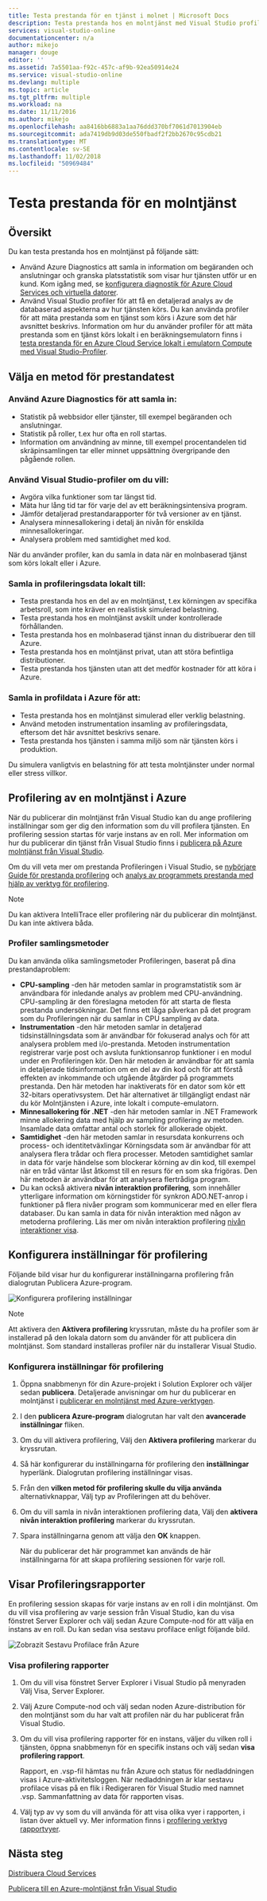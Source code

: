 ```yaml
---
title: Testa prestanda för en tjänst i molnet | Microsoft Docs
description: Testa prestanda hos en molntjänst med Visual Studio profiler
services: visual-studio-online
documentationcenter: n/a
author: mikejo
manager: douge
editor: ''
ms.assetid: 7a5501aa-f92c-457c-af9b-92ea50914e24
ms.service: visual-studio-online
ms.devlang: multiple
ms.topic: article
ms.tgt_pltfrm: multiple
ms.workload: na
ms.date: 11/11/2016
ms.author: mikejo
ms.openlocfilehash: aa8416bb6883a1aa76ddd370bf7061d7013904eb
ms.sourcegitcommit: ada7419db9d03de550fbadf2f2bb2670c95cdb21
ms.translationtype: MT
ms.contentlocale: sv-SE
ms.lasthandoff: 11/02/2018
ms.locfileid: "50969484"
---
```

# <a name="testing-the-performance-of-a-cloud-service"></a>Testa prestanda för en molntjänst
## <a name="overview"></a>Översikt
Du kan testa prestanda hos en molntjänst på följande sätt:

* Använd Azure Diagnostics att samla in information om begäranden och anslutningar och granska platsstatistik som visar hur tjänsten utför ur en kund. Kom igång med, se [konfigurera diagnostik för Azure Cloud Services och virtuella datorer](http://go.microsoft.com/fwlink/p/?LinkId=623009).
* Använd Visual Studio profiler för att få en detaljerad analys av de databaserad aspekterna av hur tjänsten körs. Du kan använda profiler för att mäta prestanda som en tjänst som körs i Azure som det här avsnittet beskrivs. Information om hur du använder profiler för att mäta prestanda som en tjänst körs lokalt i en beräkningsemulatorn finns i [testa prestanda för en Azure Cloud Service lokalt i emulatorn Compute med Visual Studio-Profiler](http://go.microsoft.com/fwlink/p/?LinkId=262845).

## <a name="choosing-a-performance-testing-method"></a>Välja en metod för prestandatest
### <a name="use-azure-diagnostics-to-collect"></a>Använd Azure Diagnostics för att samla in:
* Statistik på webbsidor eller tjänster, till exempel begäranden och anslutningar.
* Statistik på roller, t.ex hur ofta en roll startas.
* Information om användning av minne, till exempel procentandelen tid skräpinsamlingen tar eller minnet uppsättning övergripande den pågående rollen.

### <a name="use-the-visual-studio-profiler-to"></a>Använd Visual Studio-profiler om du vill:
* Avgöra vilka funktioner som tar längst tid.
* Mäta hur lång tid tar för varje del av ett beräkningsintensiva program.
* Jämför detaljerad prestandarapporter för två versioner av en tjänst.
* Analysera minnesallokering i detalj än nivån för enskilda minnesallokeringar.
* Analysera problem med samtidighet med kod.

När du använder profiler, kan du samla in data när en molnbaserad tjänst som körs lokalt eller i Azure.

### <a name="collect-profiling-data-locally-to"></a>Samla in profileringsdata lokalt till:
* Testa prestanda hos en del av en molntjänst, t.ex körningen av specifika arbetsroll, som inte kräver en realistisk simulerad belastning.
* Testa prestanda hos en molntjänst avskilt under kontrollerade förhållanden.
* Testa prestanda hos en molnbaserad tjänst innan du distribuerar den till Azure.
* Testa prestanda hos en molntjänst privat, utan att störa befintliga distributioner.
* Testa prestanda hos tjänsten utan att det medför kostnader för att köra i Azure.

### <a name="collect-profiling-data-in-azure-to"></a>Samla in profildata i Azure för att:
* Testa prestanda hos en molntjänst simulerad eller verklig belastning.
* Använd metoden instrumentation insamling av profileringsdata, eftersom det här avsnittet beskrivs senare.
* Testa prestanda hos tjänsten i samma miljö som när tjänsten körs i produktion.

Du simulera vanligtvis en belastning för att testa molntjänster under normal eller stress villkor.

## <a name="profiling-a-cloud-service-in-azure"></a>Profilering av en molntjänst i Azure
När du publicerar din molntjänst från Visual Studio kan du ange profilering inställningar som ger dig den information som du vill profilera tjänsten. En profilering session startas för varje instans av en roll. Mer information om hur du publicerar din tjänst från Visual Studio finns i [publicera på Azure molntjänst från Visual Studio](https://msdn.microsoft.com/library/azure/ee460772.aspx).

Om du vill veta mer om prestanda Profileringen i Visual Studio, se [nybörjare Guide för prestanda profilering](https://msdn.microsoft.com/library/azure/ms182372.aspx) och [analys av programmets prestanda med hjälp av verktyg för profilering](https://msdn.microsoft.com/library/azure/z9z62c29.aspx).

> [!NOTE]
> Du kan aktivera IntelliTrace eller profilering när du publicerar din molntjänst. Du kan inte aktivera båda.
> 
> 

### <a name="profiler-collection-methods"></a>Profiler samlingsmetoder
Du kan använda olika samlingsmetoder Profileringen, baserat på dina prestandaproblem:

* **CPU-sampling** -den här metoden samlar in programstatistik som är användbara för inledande analys av problem med CPU-användning. CPU-sampling är den föreslagna metoden för att starta de flesta prestanda undersökningar. Det finns ett låga påverkan på det program som du Profileringen när du samlar in CPU sampling av data.
* **Instrumentation** -den här metoden samlar in detaljerad tidsinställningsdata som är användbar för fokuserad analys och för att analysera problem med i/o-prestanda. Metoden instrumentation registrerar varje post och avsluta funktionsanrop funktioner i en modul under en Profileringen kör. Den här metoden är användbar för att samla in detaljerade tidsinformation om en del av din kod och för att förstå effekten av inkommande och utgående åtgärder på programmets prestanda. Den här metoden har inaktiverats för en dator som kör ett 32-bitars operativsystem. Det här alternativet är tillgängligt endast när du kör Molntjänsten i Azure, inte lokalt i compute-emulatorn.
* **Minnesallokering för .NET** -den här metoden samlar in .NET Framework minne allokering data med hjälp av sampling profilering av metoden. Insamlade data omfattar antal och storlek för allokerade objekt.
* **Samtidighet** -den här metoden samlar in resursdata konkurrens och process- och identitetväxlingar Körningsdata som är användbar för att analysera flera trådar och flera processer. Metoden samtidighet samlar in data för varje händelse som blockerar körning av din kod, till exempel när en tråd väntar låst åtkomst till en resurs för en som ska frigöras. Den här metoden är användbar för att analysera flertrådiga program.
* Du kan också aktivera **nivån interaktion profilering**, som innehåller ytterligare information om körningstider för synkron ADO.NET-anrop i funktioner på flera nivåer program som kommunicerar med en eller flera databaser. Du kan samla in data för nivån interaktion med någon av metoderna profilering. Läs mer om nivån interaktion profilering [nivån interaktioner visa](https://msdn.microsoft.com/library/azure/dd557764.aspx).

## <a name="configuring-profiling-settings"></a>Konfigurera inställningar för profilering
Följande bild visar hur du konfigurerar inställningarna profilering från dialogrutan Publicera Azure-program.

![Konfigurera profilering inställningar](./media/vs-azure-tools-performance-profiling-cloud-services/IC526984.png)

> [!NOTE]
> Att aktivera den **Aktivera profilering** kryssrutan, måste du ha profiler som är installerad på den lokala datorn som du använder för att publicera din molntjänst. Som standard installeras profiler när du installerar Visual Studio.
> 
> 

### <a name="to-configure-profiling-settings"></a>Konfigurera inställningar för profilering
1. Öppna snabbmenyn för din Azure-projekt i Solution Explorer och väljer sedan **publicera**. Detaljerade anvisningar om hur du publicerar en molntjänst i [publicerar en molntjänst med Azure-verktygen](http://go.microsoft.com/fwlink/p?LinkId=623012).
2. I den **publicera Azure-program** dialogrutan har valt den **avancerade inställningar** fliken.
3. Om du vill aktivera profilering, Välj den **Aktivera profilering** markerar du kryssrutan.
4. Så här konfigurerar du inställningarna för profilering den **inställningar** hyperlänk. Dialogrutan profilering inställningar visas.
5. Från den **vilken metod för profilering skulle du vilja använda** alternativknappar, Välj typ av Profileringen att du behöver.
6. Om du vill samla in nivån interaktionen profilering data, Välj den **aktivera nivån interaktion profilering** markerar du kryssrutan.
7. Spara inställningarna genom att välja den **OK** knappen.
   
    När du publicerar det här programmet kan används de här inställningarna för att skapa profilering sessionen för varje roll.

## <a name="viewing-profiling-reports"></a>Visar Profileringsrapporter
En profilering session skapas för varje instans av en roll i din molntjänst. Om du vill visa profilering av varje session från Visual Studio, kan du visa fönstret Server Explorer och välj sedan Azure Compute-nod för att välja en instans av en roll. Du kan sedan visa sestavu profilace enligt följande bild.

![Zobrazit Sestavu Profilace från Azure](./media/vs-azure-tools-performance-profiling-cloud-services/IC748914.png)

### <a name="to-view-profiling-reports"></a>Visa profilering rapporter
1. Om du vill visa fönstret Server Explorer i Visual Studio på menyraden Välj Visa, Server Explorer.
2. Välj Azure Compute-nod och välj sedan noden Azure-distribution för den molntjänst som du har valt att profilen när du har publicerat från Visual Studio.
3. Om du vill visa profilering rapporter för en instans, väljer du vilken roll i tjänsten, öppna snabbmenyn för en specifik instans och välj sedan **visa profilering rapport**.
   
    Rapport, en .vsp-fil hämtas nu från Azure och status för nedladdningen visas i Azure-aktivitetsloggen. När nedladdningen är klar sestavu profilace visas på en flik i Redigeraren för Visual Studio med namnet <Role name> *<Instance Number>* <identifier>.vsp. Sammanfattning av data för rapporten visas.
4. Välj typ av vy som du vill använda för att visa olika vyer i rapporten, i listan över aktuell vy. Mer information finns i [profilering verktyg rapportvyer](https://msdn.microsoft.com/library/azure/bb385755.aspx).

## <a name="next-steps"></a>Nästa steg
[Distribuera Cloud Services](https://msdn.microsoft.com/library/azure/ee405479.aspx)

[Publicera till en Azure-molntjänst från Visual Studio](https://msdn.microsoft.com/library/azure/ee460772.aspx)

